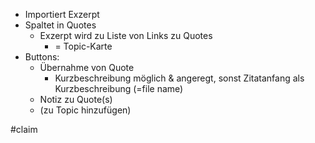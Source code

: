 - Importiert Exzerpt
- Spaltet in Quotes
	- Exzerpt wird zu Liste von Links zu Quotes
		- = Topic-Karte
- Buttons:
	- Übernahme von Quote
		- Kurzbeschreibung möglich & angeregt, sonst Zitatanfang als Kurzbeschreibung (=file name)
	- Notiz zu Quote(s)
	- (zu Topic hinzufügen)


#claim 
